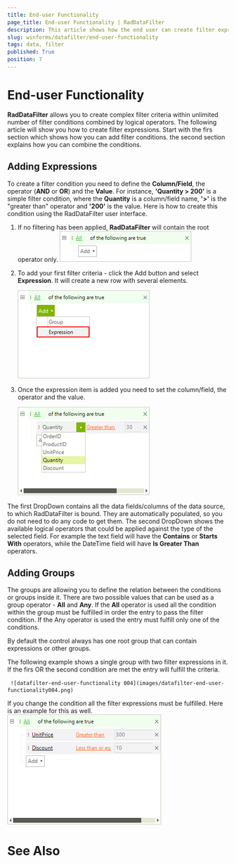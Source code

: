 ```yaml
---
title: End-user Functionality 
page_title: End-user Functionality | RadDataFilter
description: This article shows how the end user can create filter expressions using RadDataFilter. 
slug: winforms/datafilter/end-user-functionality
tags: data, filter
published: True
position: 7
---
```


# End-user Functionality

__RadDataFilter__ allows you to create complex filter criteria within unlimited number of filter conditions combined by logical operators. The following article will show you how to create filter expressions. Start with the firs section which shows how you can add filter conditions. the second section explains how you can combine the conditions.

## Adding Expressions

To create a filter condition you need to define the __Column/Field__, the operator (__AND__ or __OR__) and the __Value__. For instance, __'Quantity > 200'__ is a simple filter condition, where the __Quantity__ is a column/field name, __'>'__ is the "greater than" operator and __'200'__ is the value. Here is how to create this condition using the RadDataFilter user interface. 

1. If no filtering has been applied, __RadDataFilter__ will contain the root operator only. 
    ![datafilter-end-user-functionality 001](images/datafilter-end-user-functionality001.png)

2. To add your first filter criteria - click the Add button and select __Expression__. It will create a new row with several elements.

     ![datafilter-end-user-functionality 002](images/datafilter-end-user-functionality002.png)

3. Once the expression item is added you need to set the column/field, the operator and the value.

     ![datafilter-end-user-functionality 003](images/datafilter-end-user-functionality003.png)

The first DropDown contains all the data fields/columns of the data source, to which RadDataFilter is bound. They are automatically populated, so you do not need to do any code to get them. The second DropDown shows the available logical operators that could be applied against the type of the selected field. For example the text field will have the __Contains__ or __Starts With__ operators, while the DateTime field will have __Is Greater Than__ operators.


## Adding Groups

The groups are allowing you to define the relation between the conditions  or groups inside it. There are two possible values that can be used as a group operator - __All__ and __Any__. If the __All__ operator is used all the condition within the group must be fulfilled in order the entry to pass the filter condition. If the Any operator is used the entry must fulfill only one of the conditions.  

By default the control always has one root group that can contain expressions or other groups. 

The following example shows a single group with two filter expressions in it. If the firs OR the second condition are met the entry will fulfill the criteria. 
    
     ![datafilter-end-user-functionality 004](images/datafilter-end-user-functionality004.png)


If you change the condition all the filter expressions must be fulfilled. Here is an example for this as well.
    ![datafilter-end-user-functionality 005](images/datafilter-end-user-functionality005.png)


# See Also 




